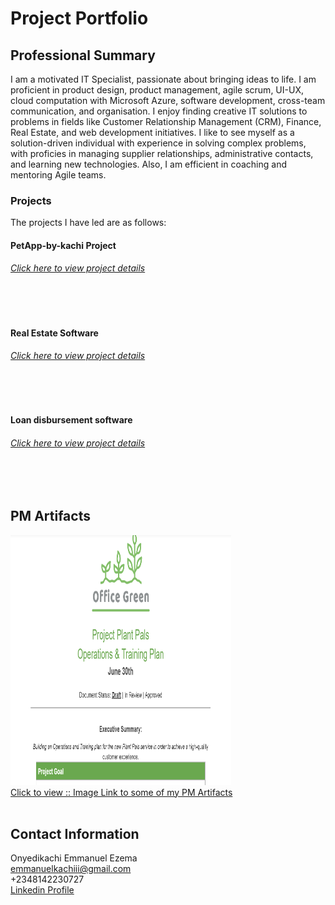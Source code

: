 # Project Portfolio

## Professional Summary

I am a motivated IT Specialist, passionate about bringing ideas to life. I am proficient in product design, product management, agile scrum, UI-UX, cloud computation with Microsoft Azure, software development, cross-team communication, and organisation. I enjoy finding creative IT solutions to problems in fields like Customer Relationship Management (CRM), Finance, Real Estate, and web development initiatives. I like to see myself as a solution-driven individual with experience in solving complex problems, with proficies in managing supplier relationships, administrative contacts, and learning new technologies. Also, I am efficient in coaching and mentoring Agile teams.

### Projects

The projects I have led are as follows: <br/>

#### PetApp-by-kachi Project
  ###### <a href='https://github.com/kachi-cmd/Project-Management-Portfolio/tree/main/agile%20projects/petAppp%20by%20kachi'> Click here to view project details</a>
 <br/> 
 <br/> 


#### Real Estate Software
   ###### <a href='https://github.com/kachi-cmd/Project-Management-Portfolio/tree/main/agile%20projects/real%20estate%20software%20project' >  Click here to view project details </a>
 <br/> 
 <br/> 


 #### Loan disbursement software
   ###### <a href='https://github.com/kachi-cmd/Project-Management-Portfolio/tree/main/agile%20projects/loan%20disbursement%20software%20poject' >  Click here to view project details </a>
 <br/> 
 <br/> 


## PM Artifacts 
<div>
  <a href='https://docs.google.com/spreadsheets/d/1wUYJrslP6XoRTL9z1hjnLgaBIhkXx6tVlkvUxYJVCJw/edit#gid=300282276' > 
  <img  src='images/office green.png' alt='PM Artifacts' width='70%' height='400'/> 
  <br/>
  <caption>Click to view :: Image Link to some of my PM Artifacts</caption>
  </a>
</div>


<br/>


## Contact Information 
Onyedikachi Emmanuel Ezema <br/>
emmanuelkachiii@gmail.com <br/>
+2348142230727 <br/>
<a href='https://www.linkedin.com/in/onyedikachi-ezema-87b43b1b7' > Linkedin Profile </a>

